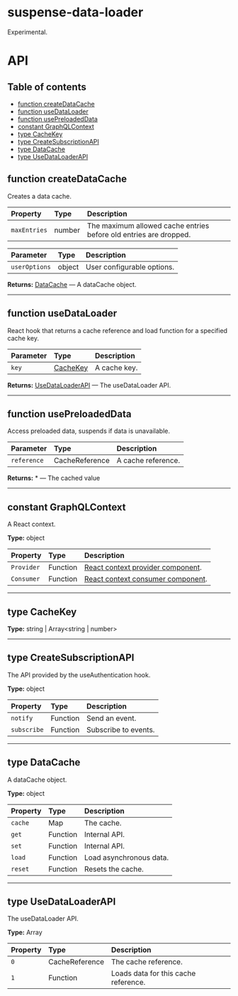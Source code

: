 # suspense-data-loader

Experimental.

# API

## Table of contents

- [function createDataCache](#function-createdatacache)
- [function useDataLoader](#function-usedataloader)
- [function usePreloadedData](#function-usepreloadeddata)
- [constant GraphQLContext](#constant-graphqlcontext)
- [type CacheKey](#type-cachekey)
- [type CreateSubscriptionAPI](#type-createsubscriptionapi)
- [type DataCache](#type-datacache)
- [type UseDataLoaderAPI](#type-usedataloaderapi)

## function createDataCache

Creates a data cache.

| Property     | Type   | Description                                                       |
| :----------- | :----- | :---------------------------------------------------------------- |
| `maxEntries` | number | The maximum allowed cache entries before old entries are dropped. |

| Parameter     | Type   | Description                |
| :------------ | :----- | :------------------------- |
| `userOptions` | object | User configurable options. |

**Returns:** [DataCache](#type-datacache) — A dataCache object.

* * *

## function useDataLoader

React hook that returns a cache reference and load function for a specified cache key.

| Parameter | Type                       | Description  |
| :-------- | :------------------------- | :----------- |
| `key`     | [CacheKey](#type-cachekey) | A cache key. |

**Returns:** [UseDataLoaderAPI](#type-usedataloaderapi) — The useDataLoader API.

* * *

## function usePreloadedData

Access preloaded data, suspends if data is unavailable.

| Parameter   | Type           | Description        |
| :---------- | :------------- | :----------------- |
| `reference` | CacheReference | A cache reference. |

**Returns:** \* — The cached value

* * *

## constant GraphQLContext

A React context.

**Type:** object

| Property   | Type     | Description                                                                           |
| :--------- | :------- | :------------------------------------------------------------------------------------ |
| `Provider` | Function | [React context provider component](https://reactjs.org/docs/context#contextprovider). |
| `Consumer` | Function | [React context consumer component](https://reactjs.org/docs/context#contextconsumer). |

* * *

## type CacheKey

**Type:** string | Array&lt;string | number>

* * *

## type CreateSubscriptionAPI

The API provided by the useAuthentication hook.

**Type:** object

| Property    | Type     | Description          |
| :---------- | :------- | :------------------- |
| `notify`    | Function | Send an event.       |
| `subscribe` | Function | Subscribe to events. |

* * *

## type DataCache

A dataCache object.

**Type:** object

| Property | Type     | Description             |
| :------- | :------- | :---------------------- |
| `cache`  | Map      | The cache.              |
| `get`    | Function | Internal API.           |
| `set`    | Function | Internal API.           |
| `load`   | Function | Load asynchronous data. |
| `reset`  | Function | Resets the cache.       |

* * *

## type UseDataLoaderAPI

The useDataLoader API.

**Type:** Array

| Property | Type           | Description                          |
| :------- | :------------- | :----------------------------------- |
| `0`      | CacheReference | The cache reference.                 |
| `1`      | Function       | Loads data for this cache reference. |
